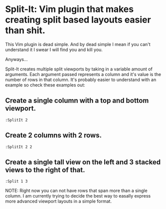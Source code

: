 # Split-It: Vim plugin that makes creating split based layouts easier than shit.

This Vim plugin is dead simple. And by dead simple I mean if you can't understand it I swear I will find you and kill you.

Anyways...

Split-It creates multiple split viewports by taking in a variable amount of arguments. Each argument passed represents a column and it's value is the number of rows in that column. It's probably easier to understand with an example so check these examples out:

## Create a single column with a top and bottom viewport.

    :SplitIt 2

## Create 2 columns with 2 rows.

    :SplitIt 2 2

## Create a single tall view on the left and 3 stacked views to the right of that.

    :Split 1 3

NOTE: Right now you can not have rows that span more than a single column. I am currently trying to decide the best way to easally express more advanced viewport layouts in a simple format.
